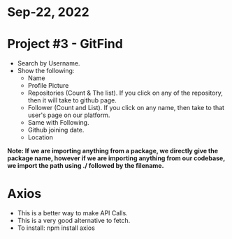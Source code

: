 # Sep-22, 2022


# Project #3 - GitFind
- Search by Username.
- Show the following:
  - Name
  - Profile Picture
  - Repositories (Count & The list). If you click on any of the repository, then it will take to github page.
  - Follower (Count and List). If you click on any name, then take to that user's page on our platform.
  - Same with Following.
  - Github joining date.
  - Location

**Note: If we are importing anything from a package, we directly give the package name, however if we are importing anything from our codebase, we import the path using ./ followed by the filename.**

# Axios
- This is a better way to make API Calls.
- This is a very good alternative to fetch.
- To install: npm install axios
